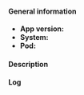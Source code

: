 #### General information

* **App version:** 
* **System:** 
* **Pod:**

#### Description


#### Log

<!--
  Look for already reported issues before posting!
  Also take a look at documentation and wiki, or write in the project chat.

  App version: The version of the app installed and the installation source. Example: v0.3.5 F-Droid
               Please keep in mind that only the latest downloadable version is supported and that there are no backports to older versions.
  System:      Information about where the app is running. Give all details you know, but at least the Android OS version.
               Example: Android 8.0.1, Nexus 5, LineageOS

  Description:
  What this is about, what happens and what is expected to happen. What needs to be done for it to happen.
  If a crash is happening a log is needed. Screenshots or demonstration videos are always helpful too.
-->
